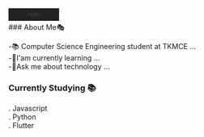 <div id="header" >
  <img src="Black Minimalist Corporate Professional Profile LinkedIn Banner.png" width="100"/>
</div>
### About Me🎭

<!--
**solitary22EE/solitary22EE** is a ✨ _special_ ✨ repository because its `README.md` (this file) appears on your GitHub profile.

Here are some ideas to get you started:

- 📚 Computer Science Engineering student at TKMCE ...
- 🌱 I’m currently learning ...
- 🤔 I’m looking for help with ...
- 💬 Ask me about Technology...
- 📫 How to reach me: rajkumarkarikkal8942@gmail.com ...
- 😄 Pronouns: ...
- ⚡ Fun fact:  ...
-->
-📚 Computer Science Engineering student at TKMCE ...<br>
-🌱I'am currently learning ...<br>
-💬Ask me about technology ...

### Currently Studying 📚

. Javascript <br>
. Python<br>
. Flutter
